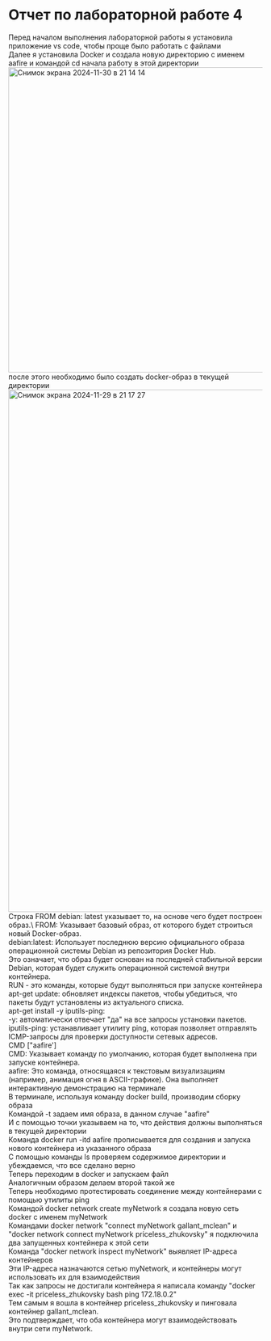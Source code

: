 # Отчет по лабораторной работе 4
Перед началом выполнения лабораторной работы я установила приложение vs code, чтобы проще было работать с файлами\
Далее я установила Docker и создала новую директорию с именем aafire и командой cd начала работу в этой директории\
<img width="604" alt="Снимок экрана 2024-11-30 в 21 14 14" src="https://github.com/user-attachments/assets/b4704a35-4105-4458-8bfa-b7e548342697">\
после этого необходимо было создать docker-образ в текущей директории\
<img width="1034" alt="Снимок экрана 2024-11-29 в 21 17 27" src="https://github.com/user-attachments/assets/778a7331-9701-40ae-972b-c3b2d02ece24">\
Строка FROM debian: latest указывает то, на основе чего будет построен образ.\ FROM: Указывает базовый образ, от которого будет строиться новый Docker-образ.\
debian:latest: Использует последнюю версию официального образа операционной системы Debian из репозитория Docker Hub.\
Это означает, что образ будет основан на последней стабильной версии Debian, которая будет служить операционной системой внутри контейнера.\
RUN - это команды, которые будут выполняться при запуске контейнера\
apt-get update: обновляет индексы пакетов, чтобы убедиться, что пакеты будут установлены из актуального списка.\
apt-get install -y iputils-ping:\
-y: автоматически отвечает "да" на все запросы установки пакетов.\
iputils-ping: устанавливает утилиту ping, которая позволяет отправлять ICMP-запросы для проверки доступности сетевых адресов.\
CMD ["aafire']\
CMD: Указывает команду по умолчанию, которая будет выполнена при запуске контейнера.\
aafire: Это команда, относящаяся к текстовым визуализациям (например, анимация огня в ASCII-графике). Она выполняет интерактивную демонстрацию на терминале\
В терминале, используя команду docker build, производим сборку образа\
Командой -t задаем имя образа, в данном случае "aafire"\
И с помощью точки указываем на то, что действия должны выполняться в текущей директории\
Команда docker run -itd aafire прописывается для создания и запуска нового контейнера из указанного образа\
С помощью команды ls проверяем содержимое директории и убеждаемся, что все сделано верно\
Теперь переходим в docker и запускаем файл\
Аналогичным образом делаем второй такой же\
Теперь необходимо протестировать соединение между контейнерами с помощью утилиты ping\
Командой docker network create myNetwork я создала новую сеть docker с именем myNetwork\
Командами docker network "connect myNetwork gallant_mclean" и "docker network connect myNetwork priceless_zhukovsky" я подключила два запущенных контейнера к этой сети\
Команда "docker network inspect myNetwork" выявляет IP-адреса контейнеров\
Эти IP-адреса назначаются сетью myNetwork, и контейнеры могут использовать их для взаимодействия\
Так как запросы не достигали контейнера я написала команду "docker exec -it priceless_zhukovsky bash ping 172.18.0.2"\
Тем самым я вошла в контейнер priceless_zhukovsky и пинговала контейнер gallant_mclean.\
Это подтверждает, что оба контейнера могут взаимодействовать внутри сети myNetwork.


